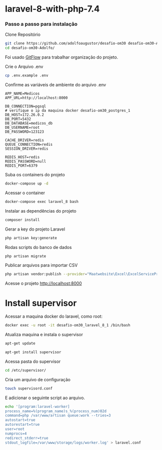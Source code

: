 
# laravel-8-with-php-7.4

### Passo a passo para instalação
Clone Repositório
```sh
git clone https://github.com/adolfoaugustor/desafio-om30 desafio-om30-Adolfo
cd desafio-om30-Adolfo/
```
Foi usado 
[GitFlow](http://danielkummer.github.io/git-flow-cheatsheet/index.pt_BR.html) para trabalhar organização do projeto.

Crie o Arquivo .env
```sh
cp .env.example .env
```


Confirme as variáveis de ambiente do arquivo .env 
```dosini
APP_NAME=Medicos
APP_URL=http://localhost:8000

DB_CONNECTION=pgsql
# verifique o ip da maquina docker desafio-om30_postgres_1
DB_HOST=172.26.0.2
DB_PORT=5432
DB_DATABASE=medicos_db
DB_USERNAME=root
DB_PASSWORD=123123

CACHE_DRIVER=redis
QUEUE_CONNECTION=redis
SESSION_DRIVER=redis

REDIS_HOST=redis
REDIS_PASSWORD=null
REDIS_PORT=6379
```


Suba os containers do projeto
```sh
docker-compose up -d
```


Acessar o container
```sh
docker-compose exec laravel_8 bash
```


Instalar as dependências do projeto
```sh
composer install
```


Gerar a key do projeto Laravel
```sh
php artisan key:generate
```

Rodas scripts do banco de dados
```sh
php artisan migrate
```

Publicar arquivos para importar CSV
```sh
php artisan vendor:publish --provider="Maatwebsite\Excel\ExcelServiceProvider" --tag=config
```

Acesse o projeto
[http://localhost:8000](http://localhost:8000)


# Install supervisor

Acessar a maquina docker do laravel, como root:
```sh
docker exec -u root -it desafio-om30_laravel_8_1 /bin/bash
```
Atualiza maquina e instala o supervisor
```sh
apt-get update

apt-get install supervisor
```

Acessa pasta do supervisor
```sh
cd /etc/supervisor/
```
Cria um arquivo de configuração
```sh
touch supervisord.conf
```

E adicionar o seguinte script ao arquivo.
```sh
echo '[program:laravel-worker]
process_name=%(program_name)s_%(process_num)02d
command=php /var/www/artisan queue:work --tries=3
autostart=true
autorestart=true
user=root
numprocs=4
redirect_stderr=true
stdout_logfile=/var/www/storage/logs/worker.log' > laravel.conf
```